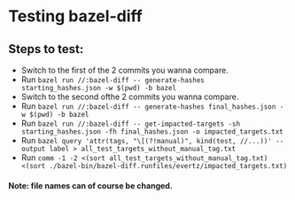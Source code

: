 # Testing bazel-diff

## Steps to test:
- Switch to the first of the 2 commits you wanna compare.
- Run `bazel run //:bazel-diff -- generate-hashes starting_hashes.json -w $(pwd) -b bazel`
- Switch to the second ofthe 2 commits you wanna compare.
- Run `bazel run //:bazel-diff -- generate-hashes final_hashes.json -w $(pwd) -b bazel`
- Run `bazel run //:bazel-diff -- get-impacted-targets -sh starting_hashes.json -fh final_hashes.json -o impacted_targets.txt`
- Run `bazel query 'attr(tags, "\[(?!manual)", kind(test, //...))' --output label > all_test_targets_without_manual_tag.txt`
- Run `comm -1 -2 <(sort all_test_targets_without_manual_tag.txt) <(sort ./bazel-bin/bazel-diff.runfiles/evertz/impacted_targets.txt)`

#### Note: file names can of course be changed.